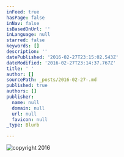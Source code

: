 ```yaml
---
inFeed: true
hasPage: false
inNav: false
isBasedOnUrl: ''
inLanguage: null
starred: false
keywords: []
description: ''
datePublished: '2016-02-27T23:15:02.543Z'
dateModified: '2016-02-27T23:14:37.767Z'
title: ' '
author: []
sourcePath: _posts/2016-02-27-.md
published: true
authors: []
publisher:
  name: null
  domain: null
  url: null
  favicon: null
_type: Blurb

---
```

![copyright 2016](https://s3-us-west-2.amazonaws.com/the-grid-img/p/225049c3f5f7ae363a8ba3d626665207e74d7175.png)